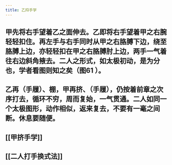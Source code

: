 ```yaml
---
title: 乙捋手学
---
```


## 甲先将右手望着乙之面伸去。乙即将右手望着甲之右腕轻轻扣住。再左手与右手同时从甲之右胳膊下边，绕至胳膊上边，亦轻轻扣在甲之右胳膊肘上边，两手一气着往右边斜角掖去。二人之形式，如太极初动，是为分也，学者看图则知之矣（图61 ）。
## 乙再（手履）、棚，甲再挤、（手履），仍按着前章之次序打去，循环不穷，周而复始，一气贯通。二人如同一个太极图形，动作相似，返来复去，不要有一毫之间断。休息要随便。
## [[甲挤手学]]
## [[二人打手换式法]]
